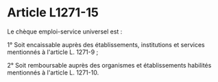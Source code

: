 # Article L1271-15

Le chèque emploi-service universel est :

1° Soit encaissable auprès des établissements, institutions et services mentionnés à l'article L. 1271-9 ;

2° Soit remboursable auprès des organismes et établissements habilités mentionnés à l'article L. 1271-10.
